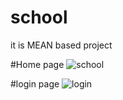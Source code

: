 # school
it is MEAN based project

#Home page
![school ](https://user-images.githubusercontent.com/49576577/87510509-5b260f80-c691-11ea-8d32-2c47a0664c24.png)

#login page
![login](https://user-images.githubusercontent.com/49576577/87510528-611bf080-c691-11ea-9c12-e1272201becd.png)

